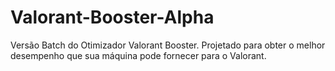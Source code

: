 # Valorant-Booster-Alpha
Versão Batch do Otimizador Valorant Booster. Projetado para obter o melhor desempenho que sua máquina pode fornecer para o Valorant.
